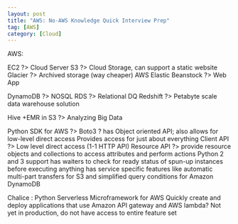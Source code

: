```yaml
---
layout: post
title: "AWS: No-AWS Knowledge Quick Interview Prep"
tag: [AWS]
category: [Cloud]
---
```



AWS:

EC2 ?> Cloud Server
S3 ?> Cloud Storage, can support a static website
Glacier ?> Archived storage (way cheaper)
AWS Elastic Beanstock ?> Web App

DynamoDB ?> NOSQL
RDS ?> Relational DQ
Redshift ?> Petabyte scale data warehouse solution

Hive +EMR in S3 ?> Analyzing Big Data


Python SDK for AWS ?> Boto3 ?	has Object oriented API; also allows for low-level direct access 
	Provides access for just about everything
	Client API ?> Low level direct access (1-1 HTTP API)
	Resource API ?> provide resource objects and collections to access attributes 		and perform actions
	Python 2 and 3 support
	has waiters to check for ready status of spun-up instances before executing 			anything
	has service specific features like automatic multi-part transfers for S3 and 			simplified query conditions for Amazon DynamoDB

Chalice : Python Serverless Microframework for AWS
	Quickly create and deploy applications that use Amazon API gateway and AWS 			lambda?	Not yet in production, do not have access to entire feature set

